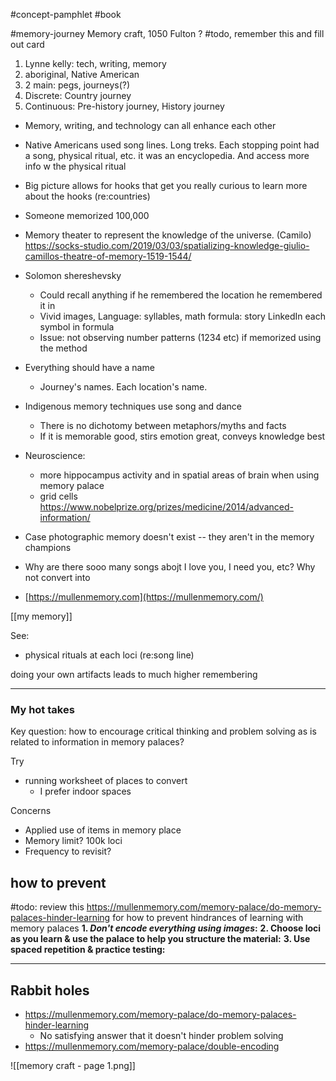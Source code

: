 #concept-pamphlet #book


#memory-journey Memory craft, 1050 Fulton
?
#todo, remember this and fill out card 
1. Lynne kelly: tech, writing, memory
2. aboriginal, Native American
3. 2 main: pegs, journeys(?)
4. Discrete: Country journey
5. Continuous: Pre-history journey, History journey 
<!--LEARN:w24uEGBA-->

- Memory, writing, and technology can all enhance each other
- Native Americans used song lines. Long treks. Each stopping point had a song, physical ritual, etc. it was an encyclopedia. And access more info w the physical ritual 
- Big picture allows for hooks that get you really curious to learn more about the hooks (re:countries)
- Someone memorized 100,000
- Memory theater to represent the knowledge of the universe. (Camilo) https://socks-studio.com/2019/03/03/spatializing-knowledge-giulio-camillos-theatre-of-memory-1519-1544/
- Solomon shereshevsky
	- Could recall anything if he remembered the location he remembered it in
	- Vivid images, Language: syllables, math formula: story LinkedIn each symbol in formula
	- Issue: not observing number patterns (1234 etc) if memorized using the method
- Everything should have a name
	- Journey's names. Each location's name.
- Indigenous memory techniques use song and dance
	- There is no dichotomy between metaphors/myths and facts
	- If it is memorable good, stirs emotion great, conveys knowledge best
- Neuroscience: 
	- more hippocampus activity and in spatial areas of brain when using memory palace
	- grid cells https://www.nobelprize.org/prizes/medicine/2014/advanced-information/
- Case photographic memory doesn't exist -- they aren't in the memory champions
- Why are there sooo many songs abojt I love you, I need you, etc? Why not convert into 


- [https://mullenmemory.com](https://mullenmemory.com/)



[[my memory]]



See:
- physical rituals at each loci (re:song line)


doing your own artifacts leads to much higher remembering



---
### My hot takes
Key question: how to encourage critical thinking and problem solving as is related to information in memory palaces?

Try
- running worksheet of places to convert 
	- I prefer indoor spaces 

Concerns
- Applied use of items in memory place
- Memory limit? 100k loci
- Frequency to revisit?

## how to prevent 
#todo: review this https://mullenmemory.com/memory-palace/do-memory-palaces-hinder-learning for how to prevent hindrances of learning with memory palaces
**1. *Don't encode everything using images*:**
**2. Choose loci as you learn & use the palace to help you structure the material:**
**3. Use spaced repetition & practice testing:**


---
## Rabbit holes

- https://mullenmemory.com/memory-palace/do-memory-palaces-hinder-learning
	- No satisfying answer that it doesn't hinder problem solving 
- https://mullenmemory.com/memory-palace/double-encoding

![[memory craft - page 1.png]]